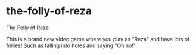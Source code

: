 # the-folly-of-reza
The Folly of Reza

This is a brand new video game where you play as "Reza" and have lots of follies! Such as falling into holes and saying "Oh no!"
